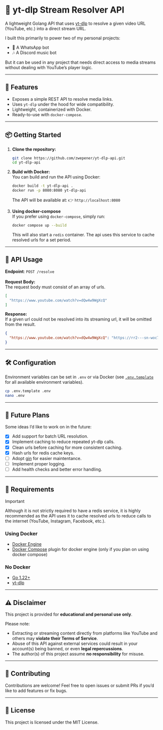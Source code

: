 # 🎵 yt-dlp Stream Resolver API

A lightweight Golang API that uses [yt-dlp](https://github.com/yt-dlp/yt-dlp) to resolve a given video URL (YouTube, etc.) into a direct stream URL.

I built this primarily to power two of my personal projects:

* 📱 A WhatsApp bot
* 🎶 A Discord music bot

But it can be used in any project that needs direct access to media streams without dealing with YouTube’s player logic.

---

## 🚀 Features

* Exposes a simple REST API to resolve media links.
* Uses `yt-dlp` under the hood for wide compatibility.
* Lightweight, containerized with Docker.
* Ready-to-use with `docker-compose`.

---

## 📦 Getting Started

1. **Clone the repository:**
    ```bash
    git clone https://github.com/zwepener/yt-dlp-api.git
    cd yt-dlp-api
    ```

2. **Build with Docker:**<br/>
You can build and run the API using Docker:
    ```bash
    docker build -t yt-dlp-api .
    docker run -p 8080:8080 yt-dlp-api
    ```
    The API will be available at: 👉 `http://localhost:8080`

4. **Using docker-compose**<br/>
    If you prefer using `docker-compose`, simply run:
    ```bash
    docker compose up --build
    ```
    This will also start a `redis` container. The api uses this service to cache resolved urls for a set period.

---

## 🔌 API Usage

**Endpoint**: `POST /resolve`<br/><br/>
**Request Body:**  
The request body must consist of an array of urls.
```json
[
  "https://www.youtube.com/watch?v=dQw4w9WgXcQ"
]
```
**Response:**  
If a given url could not be resolved into its streaming url, it will be omitted from the result.
```json
{
  "https://www.youtube.com/watch?v=dQw4w9WgXcQ": "https://rr2---sn-woc7kn7y.googlevideo.com/videoplayback?..."
}
```

---

## 🛠 Configuration

Environment variables can be set in `.env` or via Docker (see [`.env.template`](.env.template) for all available environment variables).
```bash
cp .env.template .env
nano .env
```

---

## 🔮 Future Plans

Some ideas I’d like to work on in the future:
- [x] Add support for batch URL resolution.
- [x] Implement caching to reduce repeated yt-dlp calls.
- [x] Clean urls before caching for more consistent caching.
- [x] Hash urls for redis cache keys.
- [ ] Adopt [gin](https://gin-gonic.com/) for easier maintentance.
- [ ] Implement proper logging.
- [ ] Add health checks and better error handling.

---

## 📜 Requirements

> [!IMPORTANT]
> Although it is not strictly required to have a redis service, it is highly recommended as the API uses it to cache resolved urls to reduce calls to the internet (YouTube, Instagram, Facebook, etc.).

### Using Docker

* [Docker Engine](https://docs.docker.com/engine/install/)
* [Docker Compose](https://docs.docker.com/compose/install/linux/) plugin for docker engine (only if you plan on using docker compose)

### No Docker
* [Go 1.22+](https://go.dev/doc/install)
* [yt-dlp](https://github.com/yt-dlp/yt-dlp)

---

## ⚠️ Disclaimer

This project is provided for **educational and personal use only**.

Please note:
* Extracting or streaming content directly from platforms like YouTube and others may **violate their Terms of Service**.
* Abuse of this API against external services could result in your account(s) being banned, or even **legal repercussions**.
* The author(s) of this project assume **no responsibility** for misuse.

---

## 🤝 Contributing
Contributions are welcome! Feel free to open issues or submit PRs if you’d like to add features or fix bugs.

---

## 📄 License
This project is licensed under the MIT License.
